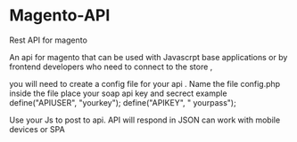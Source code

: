 # Magento-API
Rest API for magento 

An  api for  magento  that can be used with Javascrpt  base applications or by frontend developers who need to connect to the store ,

you will need to create a  config file for your api . 
Name the file config.php inside the file place your  soap api key and secrect 
example define("APIUSER",     "yourkey");
define("APIKEY",   " yourpass");


Use your Js to post to api.
API will  respond in JSON can work with mobile devices or SPA
